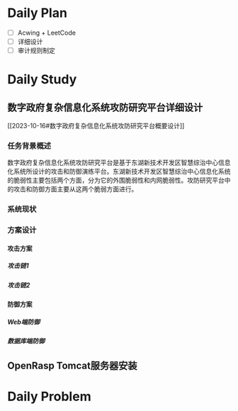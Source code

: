 # Daily Plan
- [ ] Acwing + LeetCode
- [ ] 详细设计
- [ ] 审计规则制定
# Daily Study
## 数字政府复杂信息化系统攻防研究平台详细设计
[[2023-10-16#数字政府复杂信息化系统攻防研究平台概要设计]]
### 任务背景概述
数字政府复杂信息化系统攻防研究平台是基于东湖新技术开发区智慧综治中心信息化系统所设计的攻击和防御演练平台。东湖新技术开发区智慧综治中心信息化系统的脆弱性主要包括两个方面，分为它的外围脆弱性和内网脆弱性。攻防研究平台中的攻击和防御方面主要从这两个脆弱方面进行。
### 系统现状
### 方案设计
#### 攻击方案
##### 攻击链1
##### 攻击链2
#### 防御方案
##### Web端防御
##### 数据库端防御

## OpenRasp Tomcat服务器安装

# Daily Problem